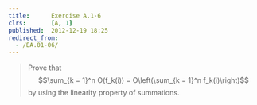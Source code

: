 ```yaml
---
title:      Exercise A.1-6
clrs:       [A, 1]
published:  2012-12-19 18:25
redirect_from:
  - /EA.01-06/
---
```


>Prove that $$\sum_{k = 1}^n O(f_k(i)) = O\left(\sum_{k = 1}^n f_k(i)\right)$$ by using the linearity property of summations.

